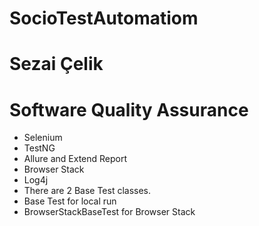 # SocioTestAutomatiom
# Sezai Çelik
# Software Quality Assurance
- Selenium
- TestNG
- Allure and Extend Report
- Browser Stack
- Log4j
- There are 2 Base Test classes.
- Base Test for local run
- BrowserStackBaseTest for Browser Stack
